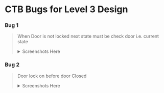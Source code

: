 # CTB Bugs for Level 3 Design

### Bug 1 
> When Door is not locked next state must be check door i.e. current state
> 
> <details>
>   <summary>Screenshots Here</summary>
>   
>   <p align="center">
>   <img src="https://user-images.githubusercontent.com/92450677/182187228-2b30edfc-6fb9-4d63-b021-bee7ebf74c7c.png" />
>   </p>
>   
>   <p align="center">
>   <img src="https://user-images.githubusercontent.com/92450677/182187482-c510ca89-119c-4cb2-98e2-ebf638d286d1.png" />
>   </p>
>   
>   </details>


### Bug 2
> Door lock on before door Closed
> 
> <details>
>   <summary>Screenshots Here</summary>
>   
>   <p align="center">
>   <img src="https://user-images.githubusercontent.com/92450677/182187620-12b91b77-9029-4d26-beb8-770678522512.png" />
>   </p>
>   
>   </details>

